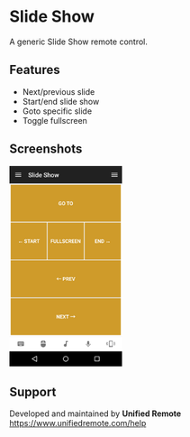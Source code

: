 # Slide Show
A generic Slide Show remote control.

## Features
*  Next/previous slide
*  Start/end slide show
*  Goto specific slide
*  Toggle fullscreen

## Screenshots
<img src="ignore/screen.png" width="200" />

## Support
Developed and maintained by **Unified Remote**  
https://www.unifiedremote.com/help